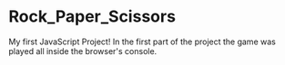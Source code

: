 # Rock_Paper_Scissors
My first JavaScript Project!
In the first part of the project the game was played all inside the browser's console. 
